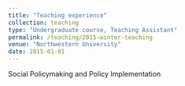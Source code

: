 ```yaml
---
title: "Teaching experience"
collection: teaching
type: "Undergraduate course, Teaching Assistant"
permalink: /teaching/2015-winter-teaching
venue: "Northwestern University"
date: 2015-01-01
---
```


Social Policymaking and Policy Implementation
